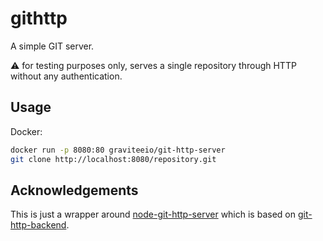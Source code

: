 # githttp

A simple GIT server.

⚠️ for testing purposes only, serves a single repository through HTTP without any authentication.

## Usage

Docker:

```sh
docker run -p 8080:80 graviteeio/git-http-server
git clone http://localhost:8080/repository.git
```

## Acknowledgements

This is just a wrapper around
[node-git-http-server](https://github.com/bahamas10/node-git-http-server)
which is based on
[git-http-backend](https://github.com/substack/git-http-backend).
